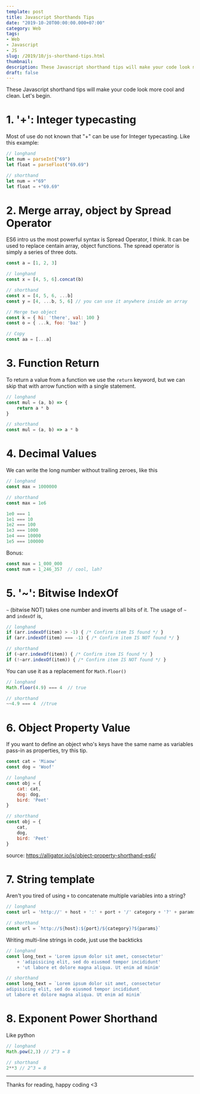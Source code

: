 ```yaml
---
template: post
title: Javascript Shorthands Tips
date: "2019-10-20T00:00:00.000+07:00"
category: Web
tags:
- Web
- Javascript
- JS
slug: /2019/10/js-shorthand-tips.html
thumbnail: 
description: These Javascript shorthand tips will make your code look more cool and clean.
draft: false
---
```


These Javascript shorthand tips will make your code look more cool and clean. Let's begin.

<!-- toc -->

# 1. '+': Integer typecasting

Most of use do not known that "+" can be use for Integer typecasting. Like this example:

```js
// longhand
let num = parseInt("69")
let float = parseFloat("69.69")

// shorthand
let num = +"69"
let float = +"69.69"
```

# 2. Merge array, object by Spread Operator

ES6 intro us the most powerful syntax is Spread Operator, I think. It can be used to replace centain array, object functions. The spread operator is simply a series of three dots.

```js
const a = [1, 2, 3]

// longhand 
const x = [4, 5, 6].concat(b)

// shorthand 
const x = [4, 5, 6, ...b]
const y = [4, ...b, 5, 6] // you can use it anywhere inside an array

// Merge two object
const k = { hi: 'there', val: 100 }
const o = { ...k, foo: 'baz' }

// Copy
const aa = [...a]
```

# 3. Function Return

To return a value from a function we use the `return` keyword, but we can skip that with arrow function with a single statement.


```js
// longhand
const mul = (a, b) => {
    return a * b
}

// shorthand
const mul = (a, b) => a * b
```

# 4. Decimal Values

We can write the long number without trailing zeroes, like this

```js
// longhand
const max = 1000000

// shorthand
const max = 1e6

1e0 === 1
1e1 === 10
1e2 === 100
1e3 === 1000
1e4 === 10000
1e5 === 100000
```

Bonus:
```js
const max = 1_000_000  
const num = 1_246_357  // cool, lah?
```

# 5. '~': Bitwise IndexOf

`~` (bitwise NOT) takes one number and inverts all bits of it.
The usage of `~` and `indexOf` is, 

```js
// longhand
if (arr.indexOf(item) > -1) { /* Confirm item IS found */ }
if (arr.indexOf(item) === -1) { /* Confirm item IS NOT found */ }

// shorthand
if (~arr.indexOf(item)) { /* Confirm item IS found */ }
if (!~arr.indexOf(item)) { /* Confirm item IS NOT found */ }
```

You can use it as a replacement for `Math.floor()`

```js
// longhand
Math.floor(4.9) === 4  // true

// shorthand
~~4.9 === 4  //true
```

# 6. Object Property Value 

If you want to define an object who's keys have the same name as variables pass-in as properties, try this tip.

```js
const cat = 'Miaow'
const dog = 'Woof'

// longhand
const obj = {
    cat: cat,
    dog: dog,
    bird: 'Peet'
}

// shorthand
const obj = {
    cat,
    dog,
    bird: 'Peet'
}
```

source: https://alligator.io/js/object-property-shorthand-es6/

# 7. String template

Aren't you tired of using `+` to concatenate multiple variables into a string?

```js
// longhand 
const url = 'http://' + host + ':' + port + '/' category + '?' + params

// shorthand
const url = `http://${host}:${port}/${category}?${params}`
```

Writing multi-line strings in code, just use the backticks

```js
// longhand
const long_text = 'Lorem ipsum dolor sit amet, consectetur'
    + 'adipisicing elit, sed do eiusmod tempor incididunt'
    + 'ut labore et dolore magna aliqua. Ut enim ad minim'

// shorthand
const long_text = `Lorem ipsum dolor sit amet, consectetur
adipisicing elit, sed do eiusmod tempor incididunt
ut labore et dolore magna aliqua. Ut enim ad minim`
```

# 8. Exponent Power Shorthand

Like python

```js
// longhand
Math.pow(2,3) // 2^3 = 8

// shorthand 
2**3 // 2^3 = 8
```

----

Thanks for reading, happy coding <3